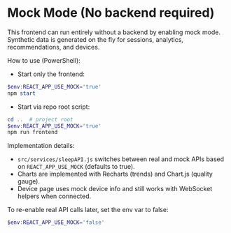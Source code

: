 # Mock Mode (No backend required)

This frontend can run entirely without a backend by enabling mock mode. Synthetic data is generated on the fly for sessions, analytics, recommendations, and devices.

How to use (PowerShell):

- Start only the frontend:

```powershell
$env:REACT_APP_USE_MOCK='true'
npm start
```

- Start via repo root script:

```powershell
cd ..  # project root
$env:REACT_APP_USE_MOCK='true'
npm run frontend
```

Implementation details:
- `src/services/sleepAPI.js` switches between real and mock APIs based on `REACT_APP_USE_MOCK` (defaults to true).
- Charts are implemented with Recharts (trends) and Chart.js (quality gauge).
- Device page uses mock device info and still works with WebSocket helpers when connected.

To re-enable real API calls later, set the env var to false:

```powershell
$env:REACT_APP_USE_MOCK='false'
```
